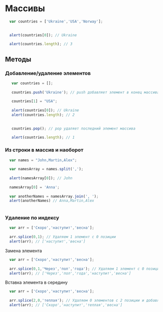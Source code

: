 # Массивы
```javascript
  var countries = ['Ukraine','USA','Norway'];
  
  
  alert(countries[0]); // Ukraine
  
  alert(countries.length); // 3
```
## Методы
### Добавление/удаление элементов
```javascript
   var countries = [];
  
   countries.push('Ukraine'); // push добавляет элемент в конец массива
   
   countries[1] = "USA";
   
   alert(countries[0]); // Ukraine
   alert(countries.length); // 2
   
   
   countries.pop(); // pop удаляет последний элемент массива
   
   alert(countries.length); // 1
```
### Из строки в массив и наоборот

```javascript
  var names = "John,Martin,Alex";
  
  var namesArray = names.split(',');
  
  alert(namesArray[0]); // John
  
  namesArray[0] = 'Anna';
    
  var anotherNames = namesArray.join(', ');
  alert(anotherNames) // Anna,Martin,Alex
  
```
### Удаление по индексу

```javascript
  var arr = ['Скоро','наступит','весна'];
  
  arr.splice(0,1); // Удаляем 1 элемент с 0 позиции
  alert(arr); // ['наступит','весна']
```
Замена элемента 
```javascript
  var arr = ['Скоро','наступит','весна'];
  
  arr.splice(0,1,'Через','пол','года'); // Удаляем 1 элемент с 0 позиции и добавляем 3 элемента
  alert(arr); // ['Через','пол','года','наступит','весна']
```
Вставка элемента в середину
```javascript
  var arr = ['Скоро','наступит','весна'];
  
  arr.splice(2,0,'теплая'); // Удаляем 0 элементов с 2 позиции и добавляем 1 элемент
  alert(arr); // ['Скоро','наступит','теплая','весна']
```
